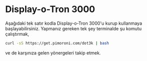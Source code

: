 <!--
---
name: Display-o-Tron 3000
class: board
type: hepsi
formfactor: diğer
manufacturer: Pimoroni
description: 3 satır destekleyen, RGB renkli arka plana sahip bir LCD ve joystick
  butonları
url: https://shop.pimoroni.com/products/displayotron-3000
github: https://github.com/pimoroni/dot3k
buy: https://shop.pimoroni.com/products/displayotron-3000
image: 'display-o-tron.png'
pincount: 26
eeprom: no
power:
  '2':
  '17':
ground:
  '6':
pin:
  '3':
    mode: i2c
  '5':
    mode: i2c
  '7':
    name: Joystick Button
    mode: input
    active: low
  '11':
    name: Joystick Left
    mode: input
    active: low
  '13':
    name: Joystick Up
    mode: input
    active: low
  '15':
    name: Joystick Right
    mode: input
    active: low
  '19':
    mode: spi
  '21':
    name: Joystick Down
    mode: input
    active: low
  '22':
    name: LCD CMD/DATA
    mode: output
    active: high
  '23':
    mode: spi
-->
# Display-o-Tron 3000

Aşağıdaki tek satır kodla Display-o-Tron 3000'u kurup kullanmaya başlayabilirsiniz. Yapmanız gereken tek şey terminalde şu komutu çalıştırmak,

```bash
curl -sS https://get.pimoroni.com/dot3k | bash
```

ve de karşınıza gelen yönergeleri takip etmek.